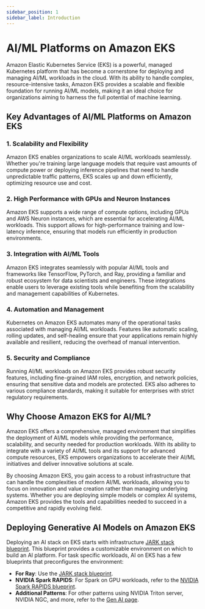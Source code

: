 ```yaml
---
sidebar_position: 1
sidebar_label: Introduction
---
```


# AI/ML Platforms on Amazon EKS

Amazon Elastic Kubernetes Service (EKS) is a powerful, managed Kubernetes platform that has become a cornerstone for deploying and managing AI/ML workloads in the cloud. With its ability to handle complex, resource-intensive tasks, Amazon EKS provides a scalable and flexible foundation for running AI/ML models, making it an ideal choice for organizations aiming to harness the full potential of machine learning.

## Key Advantages of AI/ML Platforms on Amazon EKS

### 1. Scalability and Flexibility
Amazon EKS enables organizations to scale AI/ML workloads seamlessly. Whether you're training large language models that require vast amounts of compute power or deploying inference pipelines that need to handle unpredictable traffic patterns, EKS scales up and down efficiently, optimizing resource use and cost.

### 2. High Performance with GPUs and Neuron Instances
Amazon EKS supports a wide range of compute options, including GPUs and AWS Neuron instances, which are essential for accelerating AI/ML workloads. This support allows for high-performance training and low-latency inference, ensuring that models run efficiently in production environments.

### 3. Integration with AI/ML Tools
Amazon EKS integrates seamlessly with popular AI/ML tools and frameworks like TensorFlow, PyTorch, and Ray, providing a familiar and robust ecosystem for data scientists and engineers. These integrations enable users to leverage existing tools while benefiting from the scalability and management capabilities of Kubernetes.

### 4. Automation and Management
Kubernetes on Amazon EKS automates many of the operational tasks associated with managing AI/ML workloads. Features like automatic scaling, rolling updates, and self-healing ensure that your applications remain highly available and resilient, reducing the overhead of manual intervention.

### 5. Security and Compliance
Running AI/ML workloads on Amazon EKS provides robust security features, including fine-grained IAM roles, encryption, and network policies, ensuring that sensitive data and models are protected. EKS also adheres to various compliance standards, making it suitable for enterprises with strict regulatory requirements.

## Why Choose Amazon EKS for AI/ML?

Amazon EKS offers a comprehensive, managed environment that simplifies the deployment of AI/ML models while providing the performance, scalability, and security needed for production workloads. With its ability to integrate with a variety of AI/ML tools and its support for advanced compute resources, EKS empowers organizations to accelerate their AI/ML initiatives and deliver innovative solutions at scale.

By choosing Amazon EKS, you gain access to a robust infrastructure that can handle the complexities of modern AI/ML workloads, allowing you to focus on innovation and value creation rather than managing underlying systems. Whether you are deploying simple models or complex AI systems, Amazon EKS provides the tools and capabilities needed to succeed in a competitive and rapidly evolving field.

## Deploying Generative AI Models on Amazon EKS

Deploying an AI stack on EKS starts with infrastructure [JARK stack blueprint](https://awslabs.github.io/data-on-eks/docs/blueprints/ai-ml/jark). This blueprint provides a customizable environment on which to build an AI platform. For task specific workloads, AI on EKS has a few blueprints that preconfigures the environment:

- **For Ray**: Use the [JARK stack blueprint](https://awslabs.github.io/data-on-eks/docs/blueprints/ai-ml/jark).
- **NVIDIA Spark RAPIDS**: For Spark on GPU workloads, refer to the [NVIDIA Spark RAPIDS blueprint](https://awslabs.github.io/data-on-eks/docs/blueprints/ai-ml/emr-spark-rapids).
- **Additional Patterns**: For other patterns using NVIDIA Triton server, NVIDIA NGC, and more, refer to the [Gen AI page](https://awslabs.github.io/data-on-eks/docs/gen-ai).
